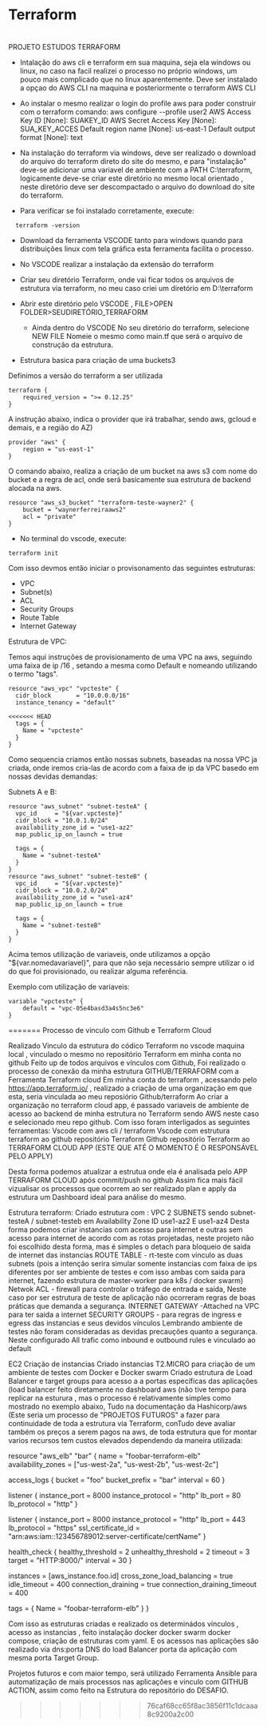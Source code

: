 # Terraform<h1>
PROJETO ESTUDOS TERRAFORM

* Intalação do aws cli e terraform em sua maquina, seja ela windows ou linux, no caso na facil realizei o processo no próprio windows, um pouco mais complicado que no linux aparentemente.
Deve ser instalado a opçao do AWS CLI na maquina e posteriormente o terraform
AWS CLI
* Ao instalar o mesmo realizar o login do profile aws para poder construir com o terraform
comando: aws configure --profile user2 
AWS Access Key ID [None]: SUAKEY_ID 
AWS Secret Access Key [None]: SUA_KEY_ACCES 
Default region name [None]: us-east-1 
Default output format [None]: text

* Na instalação do terraform via windows, deve ser realizado o download do arquivo do terraform direto do site do mesmo, e para "instalação" deve-se adicionar uma variavel de ambiente com a PATH C:\terraform, logicamente deve-se criar este diretório no mesmo local orientado , neste diretório deve ser descompactado o arquivo do download do site do terraform.

* Para verificar se foi instalado corretamente, execute:
```
  terraform -version
```  

* Download da ferramenta VSCODE tanto para windows quando para distribuições linux com tela gráfica
esta ferramenta facilita o processo.

* No VSCODE realizar a instalação da extensão do terraform

* Criar seu diretório Terraform, onde vai ficar todos os arquivos de estrutura via terraform, no meu caso criei um diretório em D:\terraform

* Abrir este diretório pelo VSCODE , FILE>OPEN FOLDER>SEUDIRETÓRIO_TERRAFORM
    * Ainda dentro do VSCODE 
No seu diretório do terraform, selecione NEW FILE 
Nomeie o mesmo como main.tf que será o arquivo de construção da estrutura. 

* Estrutura basica para criação de uma buckets3 

Definimos a versão do terraform a ser utilizada
```
terraform {
    required_version = ">= 0.12.25"      
}
```
A instrução abaixo, indica o provider que irá trabalhar, sendo aws, gcloud e demais, e a região do AZ)
```
provider "aws" {                                      
    region = "us-east-1"
}
```
O comando abaixo, realiza a criação de um bucket na aws s3 com nome do bucket e a regra de acl, onde será basicamente sua estrutura de backend alocada na aws.
```
resource "aws_s3_bucket" "terraform-teste-wayner2" {
    bucket = "waynerferreiraaws2"
    acl = "private"
}
```

* No terminal do vscode, execute:
```
terraform init
```

Com isso devmos então iniciar o provisonamento das seguintes estruturas:

* VPC
* Subnet(s)
* ACL
* Security Groups
* Route Table
* Internet Gateway

Estrutura de VPC:

Temos aqui instruções de provisionamento de uma VPC na aws, seguindo uma faixa de ip /16 , setando a mesma como Default e nomeando utilizando o termo "tags".

```
resource "aws_vpc" "vpcteste" {
  cidr_block       = "10.0.0.0/16"
  instance_tenancy = "default"

<<<<<<< HEAD
  tags = {
    Name = "vpcteste"
  }
}
```

Como sequencia criamos então nossas subnets, baseadas na nossa VPC ja criada, onde iremos cria-las de acordo com a faixa de ip da VPC basedo em nossas devidas demandas:

Subnets A e B:

```
resource "aws_subnet" "subnet-testeA" {
  vpc_id     = "${var.vpcteste}"
  cidr_block = "10.0.1.0/24"
  availability_zone_id = "use1-az2"
  map_public_ip_on_launch = true

  tags = {
    Name = "subnet-testeA"
  }
}
resource "aws_subnet" "subnet-testeB" {
  vpc_id     = "${var.vpcteste}"
  cidr_block = "10.0.2.0/24"
  availability_zone_id = "use1-az4"
  map_public_ip_on_launch = true
  
  tags = {
    Name = "subnet-testeB"
  }
}
```
Acima temos utilização de variaveis, onde utilizamos a opção "${var.nomedavariavel}", para que não seja necessário sempre utilizar o id do que foi provisionado, ou realizar alguma referência.

Exemplo com utilização de variaveis:

```
variable "vpcteste" {
    default = "vpc-05e4basd3a4s5nc3e6"
}
```
=======
Processo de vinculo com Github e Terraform Cloud

Realizado Vinculo da estrutura do códico Terraform no vscode maquina local , vinculado o mesmo no repositório Terraform em minha conta no github
Feito up de todos arquivos e vínculos com Github, Foi realizado o processo de conexão da minha estrutura GITHUB/TERRAFORM com a Ferramenta Terraform cloud 
Em minha conta do terraform , acessando pelo https://app.terraform.io/ , realizado a criação de uma organização em que esta, seria vinculada ao meu reposiório Github/terraform
Ao criar a organização no terraform cloud app, é passado variaveis de ambiente de acesso ao backend de minha estrutura no Terraform sendo AWS neste caso  e selecionado meu repo github.
Com isso foram interligados as seguintes ferramentas:
Vscode com aws cli / terraform
Vscode com estrutura terraform ao github repositório Terraform
Github repositório Terraform ao TERRAFORM CLOUD APP (ESTE QUE ATÉ O MOMENTO É O RESPONSÁVEL PELO APPLY)

Desta forma podemos atualizar a estrutua onde ela é analisada pelo APP TERRAFORM CLOUD após commit/push no github
Assim fica mais fácil vizualisar os processos que ocorrem ao ser realizado plan e apply da estrutura um Dashboard ideal para análise do mesmo.

Estrutura terraform:
Criado estrutura com :
VPC
2 SUBNETS  sendo subnet-testeA / subnet-testeb em Availability Zone ID
use1-az2 E use1-az4
Desta forma podemos criar instancias com acesso para internet e outras sem acesso para internet de acordo com as rotas projetadas, neste projeto não foi escolhido desta forma, mas é simples o detach para bloqueio de saida de internet das instancias
ROUTE TABLE - rt-teste com vinculo as duas subnets (pois a intenção serira simular somente instancias com faixa de ips diferentes por ser ambiente de testes e com isso ambas com saida para internet, fazendo estrutura de master-worker para k8s / docker swarm)
Netwok ACL - firewall para controlar o tráfego de entrada e saída, Neste caso por ser estrutura de teste de aplicação não ocorreram regras de boas práticas que demanda a segurança.
INTERNET GATEWAY -Attached na VPC para ter saida a internet
SECURITY GROUPS - para regras de ingress e egress das instancias e seus devidos vínculos
Lembrando ambiente de testes não foram consideradas as devidas precauções quanto a segurança.
Neste configurado All trafic como inbound e outbound rules e vinculado ao default

EC2
Criação de instancias
Criado instancias T2.MICRO para criação de um ambiente de testes com Docker e Docker swarm
Criado estrutura de Load Balancer e target groups para acesso a a portas específicas das aplicações (load balancer feito diretamente no dashboard aws (não tive tempo para replicar na esturura , mas o processo é relativamente simples como mostrado no exemplo abaixo, Tudo na documentação da Hashicorp/aws (Este seria um processo de "PROJETOS FUTUROS" a fazer para continuidade de toda a estrutura via Terraform, conTudo deve avaliar também os preços a serem pagos na aws, de toda estrutura que for montar varios recursos tem custos elevados dependendo da maneira utilizada:


resource "aws_elb" "bar" {
  name               = "foobar-terraform-elb"
  availability_zones = ["us-west-2a", "us-west-2b", "us-west-2c"]

  access_logs {
    bucket        = "foo"
    bucket_prefix = "bar"
    interval      = 60
  }

  listener {
    instance_port     = 8000
    instance_protocol = "http"
    lb_port           = 80
    lb_protocol       = "http"
  }

  listener {
    instance_port      = 8000
    instance_protocol  = "http"
    lb_port            = 443
    lb_protocol        = "https"
    ssl_certificate_id = "arn:aws:iam::123456789012:server-certificate/certName"
  }

  health_check {
    healthy_threshold   = 2
    unhealthy_threshold = 2
    timeout             = 3
    target              = "HTTP:8000/"
    interval            = 30
  }

  instances                   = [aws_instance.foo.id]
  cross_zone_load_balancing   = true
  idle_timeout                = 400
  connection_draining         = true
  connection_draining_timeout = 400

  tags = {
    Name = "foobar-terraform-elb"
  }
}

Com isso as estruturas criadas e realizado os determinádos vínculos , acesso as instancias , feito instalação docker docker swarm docker compose, criação de estruturas com yaml.
E os acessos nas aplicações são realizado via dns:porta DNS do load Balancer porta da aplicação com mesma porta Target Group.

Projetos futuros e com maior tempo, será utilizado Ferramenta Ansible para automatização de mais processos nas aplicações e vinculo com GITHUB ACTION, assim como feito na Estrutura do repositório do DESAFIO.

>>>>>>> 76caf68cc65f8ac3856f11c1dcaaa8c9200a2c00
